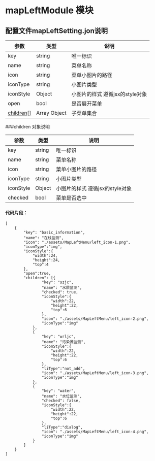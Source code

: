 mapLeftModule 模块 
===

配置文件mapLeftSetting.jon说明
---

| 参数 | 类型 | 说明 |
|---|---|---|
|key|string|唯一标识|
|name|string|菜单名称|
|icon|string|菜单小图片的路径|
|iconType|string|小图片类型|
|iconStyle|Object|小图片的样式 遵循jsx的style对象|
|open|bool|是否展开菜单|
|[children[]](#children)|Array Object|子菜单集合|


###<span id="children">children</span> 对象说明 

| 参数 | 类型 | 说明 |
|---|---|---|
|key|string|唯一标识|
|name|string|菜单名称|
|icon|string|菜单小图片的路径|
|iconType|string|小图片类型|
|iconStyle|Object|小图片的样式 遵循jsx的style对象|
|checked|bool|菜单是否选中|


#### 代码片段：
```
[
    {
        "key": "basic_information",
        "name": "在线监测",
        "icon": "./assets/MapLeftMenu/left_icon-1.png",
        "iconType":"img",
        "iconStyle":{
            "width":24,
            "height":24,
            "top":4
        },
        "open":true,
        "children": [{
                "key": "szjc",
                "name": "水质监测",
                "checked": true,
                "iconStyle":{
                    "width":22,
                    "height":22,
                    "top":6
                },
                "icon": "./assets/MapLeftMenu/left_icon-2.png",
                "iconType":"img"
            },
            {
                "key": "wrljc",
                "name": "污染源监测",
                "iconStyle":{
                    "width":22,
                    "height":22,
                    "top":6
                },
                "liType":"not_add",
                "icon": "./assets/MapLeftMenu/left_icon-3.png",
                "iconType":"img"
            },
            {
                "key": "water",
                "name": "水位监测",
                "checked": false,
                "iconStyle":{
                    "width":22,
                    "height":22,
                    "top":6
                },
                "liType":"dialog",
                "icon": "./assets/MapLeftMenu/left_icon-4.png",
                "iconType":"img"
            }
        ]
    }  
]
```